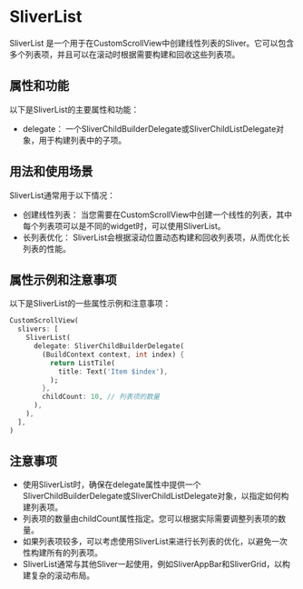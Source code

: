 # SliverList

SliverList 是一个用于在CustomScrollView中创建线性列表的Sliver。它可以包含多个列表项，并且可以在滚动时根据需要构建和回收这些列表项。

## 属性和功能

以下是SliverList的主要属性和功能：

- delegate： 一个SliverChildBuilderDelegate或SliverChildListDelegate对象，用于构建列表中的子项。

## 用法和使用场景

SliverList通常用于以下情况：

- 创建线性列表： 当您需要在CustomScrollView中创建一个线性的列表，其中每个列表项可以是不同的widget时，可以使用SliverList。
- 长列表优化： SliverList会根据滚动位置动态构建和回收列表项，从而优化长列表的性能。

## 属性示例和注意事项

以下是SliverList的一些属性示例和注意事项：

```dart
CustomScrollView(
  slivers: [
    SliverList(
      delegate: SliverChildBuilderDelegate(
        (BuildContext context, int index) {
          return ListTile(
            title: Text('Item $index'),
          );
        },
        childCount: 10, // 列表项的数量
      ),
    ),
  ],
)
```

## 注意事项

- 使用SliverList时，确保在delegate属性中提供一个SliverChildBuilderDelegate或SliverChildListDelegate对象，以指定如何构建列表项。
- 列表项的数量由childCount属性指定。您可以根据实际需要调整列表项的数量。
- 如果列表项较多，可以考虑使用SliverList来进行长列表的优化，以避免一次性构建所有的列表项。
- SliverList通常与其他Sliver一起使用，例如SliverAppBar和SliverGrid，以构建复杂的滚动布局。
